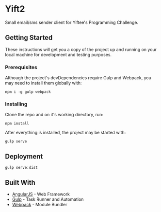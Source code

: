 # Yift2

Small email/sms sender client for Yiftee's Programming Challenge.

## Getting Started

These instructions will get you a copy of the project up and running on your local machine for development and testing purposes.

### Prerequisites

Although the project's devDependencies require Gulp and Webpack, you may need to install them globally with:
```
npm i -g gulp webpack
```

### Installing

Clone the repo and on it's working directory, run:
```
npm install
```

After everything is installed, the project may be started with:
```
gulp serve
```

## Deployment

```
gulp serve:dist
```

## Built With

* [AngularJS](https://angularjs.org/) - Web Framework
* [Gulp](http://gulpjs.com/) - Task Runner and Automation
* [Webpack](https://webpack.github.io/) - Module Bundler

